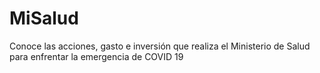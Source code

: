 # MiSalud

Conoce las acciones, gasto e inversión que realiza el Ministerio de Salud para enfrentar la emergencia de COVID 19

